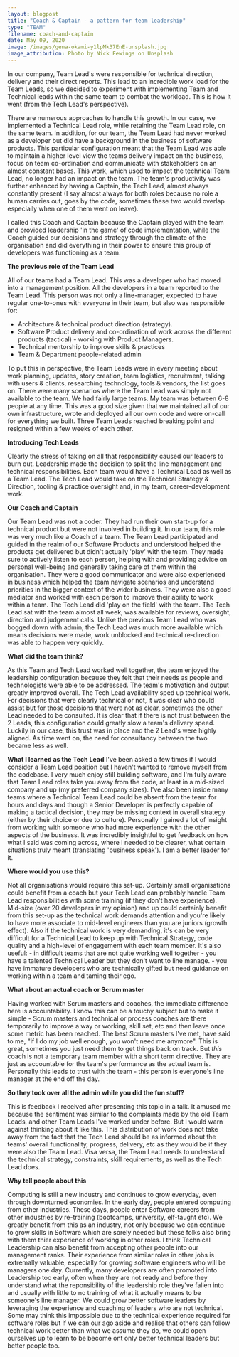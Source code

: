 ```yaml
---
layout: blogpost
title: "Coach & Captain - a pattern for team leadership"
type: "TEAM"
filename: coach-and-captain
date: May 09, 2020
image: /images/gena-okami-y1lpMk37EnE-unsplash.jpg
image_attribution: Photo by Nick Fewings on Unsplash
---
```


In our company, Team Lead's were responsible for technical direction, delivery and their direct reports. 
This lead to an incredible work load for the Team Leads, so we decided to experiment with implementing Team and 
Technical leads within the same team to combat the workload. This is how it went (from the Tech Lead's perspective).

There are numerous approaches to handle this growth. In our case, we implemented a Technical Lead role, while
retaining the Team Lead role, on the same team. In addition, for our team, the Team Lead had never worked as
a developer but did have a background in the business of software products. This particular configuration
meant that the Team Lead was able to maintain a higher level view the teams delivery impact on the business, focus 
on team co-ordination and communicate with stakeholders on an almost constant bases. This work, which used to impact
the technical Team Lead, no longer had an impact on the team. The team's productivity was further enhanced by having
a Captain, the Tech Lead, almost always constantly present (I say almost always for both roles because no role a 
human carries out, goes by the code, sometimes these two would overlap especially when one of them went on leave).

I called this Coach and Captain because the Captain played with the team and provided leadership 'in the game' of
code implementation, while the Coach guided our decisions and strategy through the climate of the organisation 
and did everything in their power to ensure this group of developers was functioning as a team.

**The previous role of the Team Lead**

All of our teams had a Team Lead. This was a developer who had moved into a management position. All the developers in a team reported to the Team Lead. This person was not only a line-manager, expected to have regular one-to-ones with everyone in their team, but also was responsible for:
 * Architecture & technical product direction (strategy).
 * Software Product delivery and co-ordination of work across the different products (tactical) - working with Product Managers.
 * Technical mentorship to improve skills & practices
 * Team & Department people-related admin

    
To put this in perspective, the Team Leads were in every meeting about work planning, updates, story creation, team logistics, recruitment, talking with users & clients, researching technology, tools & vendors, the list goes on. There were many scenarios where the Team Lead was simply not available to the team.
We had fairly large teams. My team was between 6-8 people at any time. This was a good size given that we maintained all of our own infrastructure, wrote and deployed all our own code and were on-call for everything we built.
Three Team Leads reached breaking point and resigned within a few weeks of each other.

**Introducing Tech Leads**

Clearly the stress of taking on all that responsibility caused our leaders to burn out.
Leadership made the decision to split the line management and technical responsibilities. 
Each team would have a Technical Lead as well as a Team Lead. The Tech Lead would take on the Technical Strategy & Direction, tooling & practice oversight and, in my team, career-development work.

**Our Coach and Captain**

Our Team Lead was not a coder. They had run their own start-up for a technical product but were not involved in building it. In our team, this role was very much like a Coach of a team. 
The Team Lead participated and guided in the realm of our Software Products and understood helped the products get 
delivered but didn't actually 'play' with the team.
They made sure to  actively listen to each person, helping with and providing advice on personal well-being and 
generally taking care of them within the organisation. They were a good communicator and were also experienced in 
business which helped the team navigate scenarios and understand priorities in the bigger context of the wider business. 
They were also a good mediator and worked with each person to improve their ability to work within a team.
The Tech Lead did 'play on the field' with the team. 
The Tech Lead sat with the team almost all week, was available for reviews, oversight, direction and judgement calls. 
Unlike the previous Team Lead who was bogged down with admin, the Tech Lead was much more available which means 
decisions were made, work unblocked and technical re-direction was able to happen very quickly.

**What did the team think?**

As this Team and Tech Lead worked well together, the team enjoyed the leadership configuration because they felt that their needs as people and technologists were able to be addressed.
The team's motivation and output greatly improved overall. The Tech Lead availability sped up technical work. 
For decisions that were clearly technical or not, it was clear who could assist but for those decisions that were not as clear, sometimes the other Lead needed to be consulted.
It is clear that if there is not trust between the 2 Leads, this configuration could greatly slow a team's delivery speed. Luckily in our case, this trust was in place and the 2 Lead's were highly aligned. 
As time went on, the need for consultancy between the two became less as well.

**What I learned as the Tech Lead**
I've been asked a few times if I would consider a Team Lead position but I haven't wanted to remove myself from the codebase. I very much enjoy still building software, and I'm fully aware that Team Lead roles take you away from the code, at least in a mid-sized company and up (my preferred company sizes).
I've also been inside many teams where a Technical Team Lead could be absent from the team for hours and days and though a Senior Developer is perfectly capable of making a tactical decision, they may be missing context in  overall strategy (either by their choice or due to culture).
Personally I gained a lot of insight from working with someone who had more experience with the other aspects of the business. It was incredibly insightful to get feedback on how what I said was coming across, where I needed to be clearer, what certain situations truly meant (translating 'business speak').
I am a better leader for it.

**Where would you use this?**

Not all organisations would require this set-up. Certainly small organisations could benefit from a coach but your Tech Lead can probably handle Team Lead responsibilities with some training (if they don't have experience).
Mid-size (over 20 developers in my opinion) and up could certainly benefit from this set-up as the technical work demands attention and you're likely to have more associate to mid-level engineers than you are juniors (growth effect).
Also if the technical work is very demanding, it's can be very difficult for a Technical Lead to keep up with Technical Strategy, code quality and a high-level of engagement with each team member.
It's also useful:
        - in difficult teams that are not quite working well together
        - you have a talented Technical Leader but they don't want to line manage.
        - you have immature developers who are technically gifted but need guidance on working within a team and taming their ego.
        
**What about an actual coach or Scrum master**

Having worked with Scrum masters and coaches, the immediate difference here is accountability. 
I know this can be a touchy subject but to make it simple - Scrum masters and technical or process coaches
are there temporarily to improve a way or working, skill set, etc and then leave once some metric has been reached.
The best Scrum masters I've met, have said to me, 
"if I do my job well enough, you won't need me anymore". This is great, sometimes you just need them to get things
back on track. But _this_ coach is not a temporary team member with a short term directive.
They are just as accountable for the team's performance as the actual team is.
Personally this leads to trust with the team - this person is everyone's line manager at the end off the day.

**So they took over all the admin while you did the fun stuff?**

This is feedback I received after presenting this topic in a talk. It amused me because the sentiment was similar 
to the complaints made by the old Team Leads, and other Team Leads I've worked under before. 
But I would warn against thinking about it like this. This distribution of work does not take away from the fact 
that the Tech Lead should be as informed about the teams' overall functionality, progress, delivery, etc as they 
would be if they were also the Team Lead. Visa versa, the Team Lead needs to understand the technical strategy, 
constraints, skill requirements, as well as the Tech Lead does.  

**Why tell people about this**

Computing is still a new industry and continues to grow everyday, even through downturned economies. In the early
day, people entered computing from other industries. These days, people enter Software careers from other industries
by re-training (bootcamps, university, elf-taught etc). We greatly benefit from this as an industry, not only because
we can continue to grow skills in Software which are sorely needed but these folks also bring with them thier experience
of working in other roles. I think Technical Leadership can also benefit from accepting other people into our 
management ranks. Their experience from similar roles in other jobs is extremally valuable, especially for growing
software engineers who will be managers one day. Currently, many developers are often promoted into Leadership
too early, often when they are not ready and before they understand what the reponsibility of the leadership role
they've fallen into and usually with little to no training of what it actually means to be someone's line manager.
We could grow better software leaders by leveraging the experience and coaching of leaders who are not technical.
Some may think this impossible due to the technical experience required for software roles but if we can our ago aside
and realise that others can follow technical work better than what we assume they do, we could open ourselves up to 
learn to be become ont only better technical leaders but better people too.

